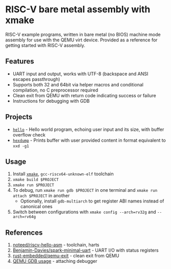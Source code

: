 # RISC-V bare metal assembly with xmake
RISC-V example programs, written in bare metal (no BIOS) machine mode assembly for use with the QEMU virt device.
Provided as a reference for getting started with RISC-V assembly.

## Features
* UART input and output, works with UTF-8 (backspace and ANSI escapes passthrough)
* Supports both 32 and 64bit via helper macros and conditional compilation, no C preprocessor required
* Clean exit from QEMU with return code indicating success or failure
* Instructions for debugging with GDB

## Projects
* [`hello`](src/hello/main.s) - Hello world program, echoing user input and its size, with buffer overflow check
* [`hexdump`](src/hexdump/main.s) - Prints buffer with user provided content in format equivalent to `xxd -g1`

## Usage
1. Install [`xmake`](https://xrepo.xmake.io/#/getting_started?id=get-started), `gcc-riscv64-unknown-elf` toolchain
1. `xmake build $PROJECT`
1. `xmake run $PROJECT`
1. To debug, run `xmake run gdb $PROJECT` in one terminal and `xmake run attach $PROJECT` in another
    * Optionally, install `gdb-multiarch` to get register ABI names instead of canonical ones
1. Switch between configurations with `xmake config --arch=rv32g` and `--arch=rv64g`

## References
1. [noteed/riscv-hello-asm](https://github.com/noteed/riscv-hello-asm.git) - toolchain, harts
1. [Benjamin-Davies/spark-minimal-uart](https://github.com/Benjamin-Davies/spark-minimal-uart.git) - UART I/O with status registers
1. [rust-embedded/qemu-exit](https://github.com/rust-embedded/qemu-exit) - clean exit from QEMU
1. [QEMU GDB usage](https://qemu-project.gitlab.io/qemu/system/gdb.html) - attaching debugger

